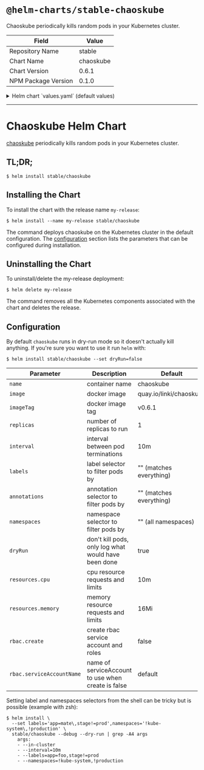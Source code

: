 # `@helm-charts/stable-chaoskube`

Chaoskube periodically kills random pods in your Kubernetes cluster.

| Field               | Value     |
| ------------------- | --------- |
| Repository Name     | stable    |
| Chart Name          | chaoskube |
| Chart Version       | 0.6.1     |
| NPM Package Version | 0.1.0     |

<details>

<summary>Helm chart `values.yaml` (default values)</summary>

```yaml
# container name
name: chaoskube

# docker image
image: quay.io/linki/chaoskube

# docker image tag
imageTag: v0.6.1

# number of replicas to run
replicas: 1

# interval between pod terminations
interval: 10m

# label selector to filter pods by, e.g. app=foo,stage!=prod
labels:

# annotation selector to filter pods by, e.g. chaos.alpha.kubernetes.io/enabled=true
annotations:

# namespace selector to filter pods by, e.g. '!kube-system,!production' (use quotes)
namespaces:

# don't kill pods, only log what would have been done
dryRun: true

# resource requests and limits
resources:
  cpu: 10m
  memory: 16Mi

# create service account with permission to list and kill pods
rbac:
  create: false

  # only used when create is false
  serviceAccountName: default
```

</details>

---

# Chaoskube Helm Chart

[chaoskube](https://github.com/linki/chaoskube) periodically kills random pods in your Kubernetes cluster.

## TL;DR;

```console
$ helm install stable/chaoskube
```

## Installing the Chart

To install the chart with the release name `my-release`:

```console
$ helm install --name my-release stable/chaoskube
```

The command deploys chaoskube on the Kubernetes cluster in the default configuration. The [configuration](#configuration) section lists the parameters that can be configured during installation.

## Uninstalling the Chart

To uninstall/delete the my-release deployment:

```console
$ helm delete my-release
```

The command removes all the Kubernetes components associated with the chart and deletes the release.

## Configuration

By default `chaoskube` runs in dry-run mode so it doesn't actually kill anything.
If you're sure you want to use it run `helm` with:

```console
$ helm install stable/chaoskube --set dryRun=false
```

| Parameter                 | Description                                         | Default                 |
| ------------------------- | --------------------------------------------------- | ----------------------- |
| `name`                    | container name                                      | chaoskube               |
| `image`                   | docker image                                        | quay.io/linki/chaoskube |
| `imageTag`                | docker image tag                                    | v0.6.1                  |
| `replicas`                | number of replicas to run                           | 1                       |
| `interval`                | interval between pod terminations                   | 10m                     |
| `labels`                  | label selector to filter pods by                    | "" (matches everything) |
| `annotations`             | annotation selector to filter pods by               | "" (matches everything) |
| `namespaces`              | namespace selector to filter pods by                | "" (all namespaces)     |
| `dryRun`                  | don't kill pods, only log what would have been done | true                    |
| `resources.cpu`           | cpu resource requests and limits                    | 10m                     |
| `resources.memory`        | memory resource requests and limits                 | 16Mi                    |
| `rbac.create`             | create rbac service account and roles               | false                   |
| `rbac.serviceAccountName` | name of serviceAccount to use when create is false  | default                 |

Setting label and namespaces selectors from the shell can be tricky but is possible (example with zsh):

```console
$ helm install \
  --set labels='app=mate\,stage!=prod',namespaces='!kube-system\,!production' \
  stable/chaoskube --debug --dry-run | grep -A4 args
    args:
    - --in-cluster
    - --interval=10m
    - --labels=app=foo,stage!=prod
    - --namespaces=!kube-system,!production
```
